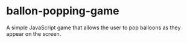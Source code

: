 # ballon-popping-game
A simple JavaScript game that allows the user to pop balloons as they appear on the screen.
